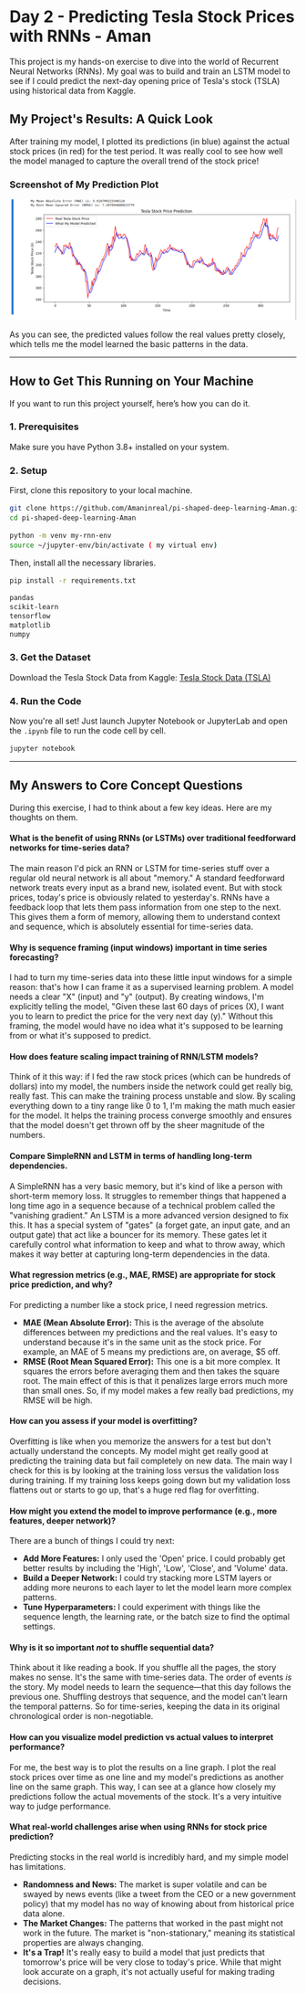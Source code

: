 # Day 2 - Predicting Tesla Stock Prices with RNNs - Aman

This project is my hands-on exercise to dive into the world of Recurrent Neural Networks (RNNs). My goal was to build and train an LSTM model to see if I could predict the next-day opening price of Tesla's stock (TSLA) using historical data from Kaggle.

## My Project's Results: A Quick Look

After training my model, I plotted its predictions (in blue) against the actual stock prices (in red) for the test period. It was really cool to see how well the model managed to capture the overall trend of the stock price!

### Screenshot of My Prediction Plot

![Tesla Stock Prediction Plot](Screenshots/image.png)

As you can see, the predicted values follow the real values pretty closely, which tells me the model learned the basic patterns in the data.

---

## How to Get This Running on Your Machine

If you want to run this project yourself, here’s how you can do it.

### 1. Prerequisites
Make sure you have Python 3.8+ installed on your system.

### 2. Setup
First, clone this repository to your local machine.

```bash
git clone https://github.com/Amaninreal/pi-shaped-deep-learning-Aman.git
cd pi-shaped-deep-learning-Aman
```


```bash
python -m venv my-rnn-env
source ~/jupyter-env/bin/activate ( my virtual env)
```

Then, install all the necessary libraries.

```bash
pip install -r requirements.txt
```
```
pandas
scikit-learn
tensorflow
matplotlib
numpy
```

### 3. Get the Dataset
Download the Tesla Stock Data from Kaggle: [Tesla Stock Data (TSLA)](https://www.kaggle.com/datasets/rpaguirregabiria/tesla-stock-data-updated-till-2023)


### 4. Run the Code
Now you're all set! Just launch Jupyter Notebook or JupyterLab and open the `.ipynb` file to run the code cell by cell.

```bash
jupyter notebook
```

---

## My Answers to Core Concept Questions

During this exercise, I had to think about a few key ideas. Here are my thoughts on them.

#### What is the benefit of using RNNs (or LSTMs) over traditional feedforward networks for time-series data?
The main reason I'd pick an RNN or LSTM for time-series stuff over a regular old neural network is all about "memory." A standard feedforward network treats every input as a brand new, isolated event. But with stock prices, today's price is obviously related to yesterday's. RNNs have a feedback loop that lets them pass information from one step to the next. This gives them a form of memory, allowing them to understand context and sequence, which is absolutely essential for time-series data.

#### Why is sequence framing (input windows) important in time series forecasting?
I had to turn my time-series data into these little input windows for a simple reason: that's how I can frame it as a supervised learning problem. A model needs a clear "X" (input) and "y" (output). By creating windows, I'm explicitly telling the model, "Given these last 60 days of prices (X), I want you to learn to predict the price for the very next day (y)." Without this framing, the model would have no idea what it's supposed to be learning from or what it's supposed to predict.

#### How does feature scaling impact training of RNN/LSTM models?
Think of it this way: if I fed the raw stock prices (which can be hundreds of dollars) into my model, the numbers inside the network could get really big, really fast. This can make the training process unstable and slow. By scaling everything down to a tiny range like 0 to 1, I'm making the math much easier for the model. It helps the training process converge smoothly and ensures that the model doesn't get thrown off by the sheer magnitude of the numbers.

#### Compare SimpleRNN and LSTM in terms of handling long-term dependencies.
A SimpleRNN has a very basic memory, but it's kind of like a person with short-term memory loss. It struggles to remember things that happened a long time ago in a sequence because of a technical problem called the "vanishing gradient." An LSTM is a more advanced version designed to fix this. It has a special system of "gates" (a forget gate, an input gate, and an output gate) that act like a bouncer for its memory. These gates let it carefully control what information to keep and what to throw away, which makes it way better at capturing long-term dependencies in the data.

#### What regression metrics (e.g., MAE, RMSE) are appropriate for stock price prediction, and why?
For predicting a number like a stock price, I need regression metrics.
*   **MAE (Mean Absolute Error):** This is the average of the absolute differences between my predictions and the real values. It's easy to understand because it's in the same unit as the stock price. For example, an MAE of 5 means my predictions are, on average, $5 off.
*   **RMSE (Root Mean Squared Error):** This one is a bit more complex. It squares the errors before averaging them and then takes the square root. The main effect of this is that it penalizes large errors much more than small ones. So, if my model makes a few really bad predictions, my RMSE will be high.

#### How can you assess if your model is overfitting?
Overfitting is like when you memorize the answers for a test but don't actually understand the concepts. My model might get really good at predicting the training data but fail completely on new data. The main way I check for this is by looking at the training loss versus the validation loss during training. If my training loss keeps going down but my validation loss flattens out or starts to go up, that's a huge red flag for overfitting.

#### How might you extend the model to improve performance (e.g., more features, deeper network)?
There are a bunch of things I could try next:
*   **Add More Features:** I only used the 'Open' price. I could probably get better results by including the 'High', 'Low', 'Close', and 'Volume' data.
*   **Build a Deeper Network:** I could try stacking more LSTM layers or adding more neurons to each layer to let the model learn more complex patterns.
*   **Tune Hyperparameters:** I could experiment with things like the sequence length, the learning rate, or the batch size to find the optimal settings.

#### Why is it so important *not* to shuffle sequential data?
Think about it like reading a book. If you shuffle all the pages, the story makes no sense. It's the same with time-series data. The order of events *is* the story. My model needs to learn the sequence—that this day follows the previous one. Shuffling destroys that sequence, and the model can't learn the temporal patterns. So for time-series, keeping the data in its original chronological order is non-negotiable.

#### How can you visualize model prediction vs actual values to interpret performance?
For me, the best way is to plot the results on a line graph. I plot the real stock prices over time as one line and my model's predictions as another line on the same graph. This way, I can see at a glance how closely my predictions follow the actual movements of the stock. It's a very intuitive way to judge performance.

#### What real-world challenges arise when using RNNs for stock price prediction? 
Predicting stocks in the real world is incredibly hard, and my simple model has limitations.
*   **Randomness and News:** The market is super volatile and can be swayed by news events (like a tweet from the CEO or a new government policy) that my model has no way of knowing about from historical price data alone.
*   **The Market Changes:** The patterns that worked in the past might not work in the future. The market is "non-stationary," meaning its statistical properties are always changing.
*   **It's a Trap!** It's really easy to build a model that just predicts that tomorrow's price will be very close to today's price. While that might look accurate on a graph, it's not actually useful for making trading decisions.